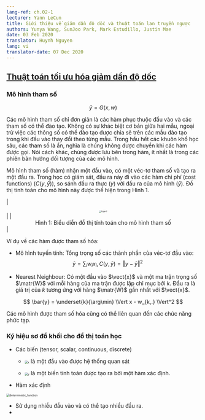 ```yaml
---
lang-ref: ch.02-1
lecturer: Yann LeCun
title: Giới thiệu về giảm dần độ dốc và thuật toán lan truyền ngược
authors: Yunya Wang, SunJoo Park, Mark Estudillo, Justin Mae
date: 03 Feb 2020
translator: Huynh Nguyen
lang: vi
translator-date: 07 Dec 2020
---
```


## [Thuật toán tối ưu hóa giảm dần độ dốc](https://www.youtube.com/watch?v=d9vdh3b787Y&t=29s)

### Mô hình tham số

$$
\bar{y} = G(x,w)
$$

Các mô hình tham số chỉ đơn giản là các hàm phục thuộc đầu vào và các tham số có thể đào tạo. Không có sự khác biệt cơ bản giữa hai mẫu, ngoại trừ việc các thông số có thể đào tạo được chia sẻ trên các mẫu đào tạo trong khi đầu vào thay đổi theo từng mẫu.
Trong hầu hết các khuôn khổ học sâu, các tham số là ẩn, nghĩa là chúng không được chuyển khi các hàm được gọi. Nói cách khác, chúng được lưu bên trong hàm, ít nhất là trong các phiên bản hướng đối tượng của các mô hình.

Mô hình tham số (hàm) nhận một đầu vào, có một véc-tơ tham số và tạo ra một đầu ra. Trong học có giám sát, đầu ra này đi vào các hàm chi phí (cost functions) ($C(y,\bar{y}$)), so sánh đầu ra thực (${y}$) với đầu ra của mô hình ($\bar{y}$).
Đồ thị tính toán cho mô hình này được thể hiện trong Hình 1.

| <center><img src="{{site.baseurl}}/images/week02/02-1/Figure1.jpg" alt="Figure1" style="zoom: 33%;" /></center> |
| <center>Hình 1: Biểu diễn đồ thị tính toán cho mô hình tham số</center>|

Ví dụ về các hàm được tham số hóa:

- Mô hình tuyến tính: Tổng trọng số các thành phần của véc-tơ đầu vào:
$$
\bar{y} = \sum_i w_i x_i, C(y,\bar{y}) = \Vert y - \bar{y}\Vert^2
$$

- Nearest Neighbour: Có một đầu vào $\vect{x}$ và một ma trận trọng số $\matr{W}$ với mỗi hàng của ma trận được lập chỉ mục bởi $k$. Đầu ra là giá trị của $k$ tương ứng với hàng $\matr{W}$ gần nhất với $\vect{x}$.

$$
\bar{y} = \underset{k}{\arg\min} \Vert x - w_{k,.} \Vert^2
$$

  Các mô hình được tham số hóa cũng có thể liên quan đến các chức năng phức tạp.

### Ký hiệu sơ đồ khối cho đồ thị toán học

- Các biến (tensor, scalar, continuous, discrete)

  - <img src="{{site.baseurl}}/images/week02/02-1/x.PNG" alt="x" style="zoom:50%;" /> là một đầu vào được hệ thống quan sát
  
  - <img src="{{site.baseurl}}/images/week02/02-1/y.PNG" alt="y" style="zoom:50%;" /> là một biến tính toán được tạo ra bởi một hàm xác định.
  
- Hàm xác định

<img src="{{site.baseurl}}/images/week02/02-1/deterministic_function.PNG" alt="deterministic_function" style="zoom:50%;" />
  
  - Sử dụng nhiều đầu vào và có thể tạo nhiều đầu ra.
  - 
